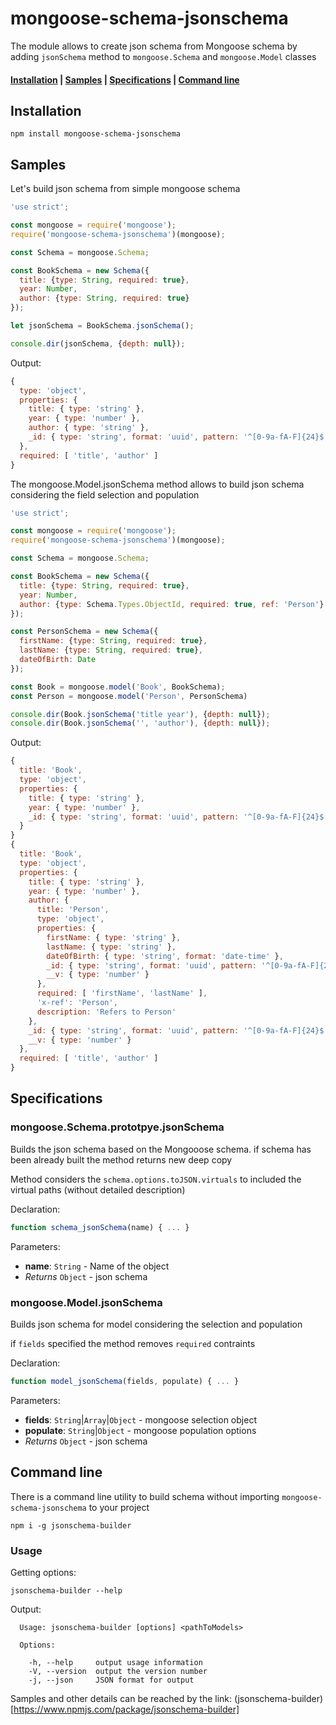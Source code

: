 # mongoose-schema-jsonschema

The module allows to create json schema from Mongoose schema by adding
`jsonSchema` method to `mongoose.Schema` and `mongoose.Model` classes

#### [Installation](#Installation) | [Samples](#Samples) | [Specifications](#Specifications) | [Command line](#Command-line)


## Installation
```shell
npm install mongoose-schema-jsonschema
```

## Samples

Let's build json schema from simple mongoose schema
```javascript
'use strict';

const mongoose = require('mongoose');
require('mongoose-schema-jsonschema')(mongoose);

const Schema = mongoose.Schema;

const BookSchema = new Schema({
  title: {type: String, required: true},
  year: Number,
  author: {type: String, required: true}
});

let jsonSchema = BookSchema.jsonSchema();

console.dir(jsonSchema, {depth: null});

```
Output:
```javascript
{
  type: 'object',
  properties: {
    title: { type: 'string' },
    year: { type: 'number' },
    author: { type: 'string' },
    _id: { type: 'string', format: 'uuid', pattern: '^[0-9a-fA-F]{24}$' }
  },
  required: [ 'title', 'author' ]
}
```

The mongoose.Model.jsonSchema method allows to build json schema considering
the field selection and population

```javascript
'use strict';

const mongoose = require('mongoose');
require('mongoose-schema-jsonschema')(mongoose);

const Schema = mongoose.Schema;

const BookSchema = new Schema({
  title: {type: String, required: true},
  year: Number,
  author: {type: Schema.Types.ObjectId, required: true, ref: 'Person'}
});

const PersonSchema = new Schema({
  firstName: {type: String, required: true},
  lastName: {type: String, required: true},
  dateOfBirth: Date
});

const Book = mongoose.model('Book', BookSchema);
const Person = mongoose.model('Person', PersonSchema)

console.dir(Book.jsonSchema('title year'), {depth: null});
console.dir(Book.jsonSchema('', 'author'), {depth: null});

```

Output:
```javascript
{
  title: 'Book',
  type: 'object',
  properties: {
    title: { type: 'string' },
    year: { type: 'number' },
    _id: { type: 'string', format: 'uuid', pattern: '^[0-9a-fA-F]{24}$' }
  }
}
{
  title: 'Book',
  type: 'object',
  properties: {
    title: { type: 'string' },
    year: { type: 'number' },
    author: {
      title: 'Person',
      type: 'object',
      properties: {
        firstName: { type: 'string' },
        lastName: { type: 'string' },
        dateOfBirth: { type: 'string', format: 'date-time' },
        _id: { type: 'string', format: 'uuid', pattern: '^[0-9a-fA-F]{24}$' },
        __v: { type: 'number' }
      },
      required: [ 'firstName', 'lastName' ],
      'x-ref': 'Person',
      description: 'Refers to Person'
    },
    _id: { type: 'string', format: 'uuid', pattern: '^[0-9a-fA-F]{24}$' },
    __v: { type: 'number' }
  },
  required: [ 'title', 'author' ]
}
```

## Specifications

### mongoose.Schema.prototpye.jsonSchema
Builds the json schema based on the Mongooose schema.
if schema has been already built the method returns new deep copy

Method considers the `schema.options.toJSON.virtuals` to included
the virtual paths (without detailed description)

Declaration:
```javascript
function schema_jsonSchema(name) { ... }
```

Parameters:
 - **name**: `String` -  Name of the object
 - *Returns* `Object` - json schema


### mongoose.Model.jsonSchema
Builds json schema for model considering the selection and population

if `fields` specified the method removes `required` contraints

Declaration:
```javascript
function model_jsonSchema(fields, populate) { ... }
```

 Parameters:
 - **fields**: `String`|`Array`|`Object` - mongoose selection object
 - **populate**: `String`|`Object` - mongoose population options
 - *Returns* `Object` - json schema


## Command line

There is a command line utility to build schema without importing `mongoose-schema-jsonschema`
to your project

```shell
npm i -g jsonschema-builder
```

### Usage

Getting options:
```shell
jsonschema-builder --help
```

Output:
```shell
  Usage: jsonschema-builder [options] <pathToModels>

  Options:

    -h, --help     output usage information
    -V, --version  output the version number
    -j, --json     JSON format for output
```
Samples and other details can be reached by the link:
(jsonschema-builder)[https://www.npmjs.com/package/jsonschema-builder]
